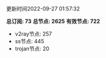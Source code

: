 更新时间2022-09-27 01:57:32

**总订阅: 73**
**总节点: 2625**
**有效节点: 722**
- v2ray节点: 257
- ss节点: 445
- trojan节点: 20
